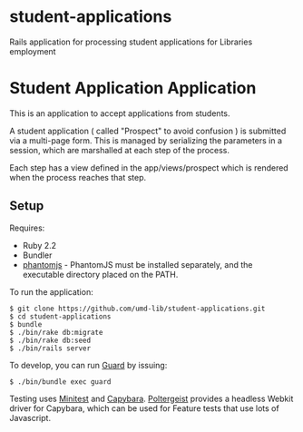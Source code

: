 # student-applications
Rails application for processing student applications for Libraries employment

# Student Application Application

This is an application to  accept applications from students. 

A student application ( called "Prospect" to avoid confusion ) is submitted via a multi-page form. This
is managed by serializing the parameters in a session, which are marshalled at each step of the process.

Each step has a view defined in the app/views/prospect which is rendered when the process reaches that step. 


## Setup 

Requires:

* Ruby 2.2
* Bundler
* [phantomjs](http://phantomjs.org/) - PhantomJS must be installed separately, and the executable directory placed on the PATH.


To run the application:

```
$ git clone https://github.com/umd-lib/student-applications.git
$ cd student-applications
$ bundle
$ ./bin/rake db:migrate
$ ./bin/rake db:seed
$ ./bin/rails server
```

To develop, you can run [Guard](https://github.com/guard/guard) by issuing:

```
$ ./bin/bundle exec guard
```

Testing uses [Minitest](https://github.com/seattlerb/minitest) and [Capybara](https://github.com/jnicklas/capybara).
[Poltergeist](https://github.com/teampoltergeist/poltergeist) provides a headless Webkit driver for Capybara, which
can be used for Feature tests that use lots of Javascript. 

